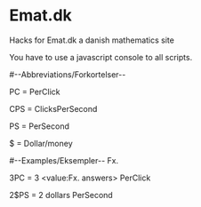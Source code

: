 # Emat.dk
Hacks for Emat.dk a danish mathematics site

You have to use a javascript console to all scripts.

#--Abbreviations/Forkortelser--

PC = PerClick

CPS = ClicksPerSecond

PS = PerSecond

$ = Dollar/money

#--Examples/Eksempler--
Fx. 

3PC = 3 <value:Fx. answers> PerClick

2$PS = 2 dollars PerSecond


